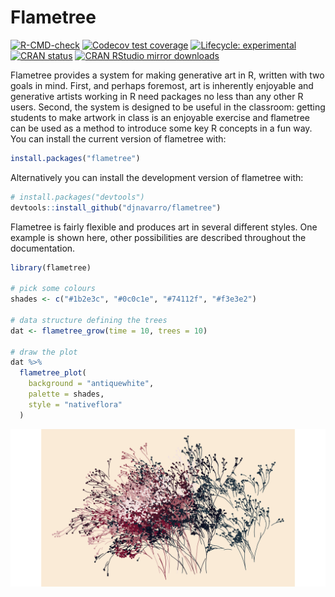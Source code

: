 
<!-- README.md is generated from README.Rmd. Please edit that file -->

# Flametree

<!-- badges: start -->

[![R-CMD-check](https://github.com/djnavarro/flametree/workflows/R-CMD-check/badge.svg)](https://github.com/djnavarro/flametree/actions)
[![Codecov test
coverage](https://codecov.io/gh/djnavarro/flametree/branch/master/graph/badge.svg)](https://codecov.io/gh/djnavarro/flametree?branch=master)
[![Lifecycle:
experimental](https://img.shields.io/badge/lifecycle-experimental-orange.svg)](https://lifecycle.r-lib.org/articles/stages.html#experimental)
[![CRAN
status](https://www.r-pkg.org/badges/version/flametree)](https://CRAN.R-project.org/package=flametree)
[![CRAN RStudio mirror
downloads](https://cranlogs.r-pkg.org/badges/grand-total/flametree?color=blue)](https://r-pkg.org/pkg/flametree)
<!-- badges: end -->

Flametree provides a system for making generative art in R, written with
two goals in mind. First, and perhaps foremost, art is inherently
enjoyable and generative artists working in R need packages no less than
any other R users. Second, the system is designed to be useful in the
classroom: getting students to make artwork in class is an enjoyable
exercise and flametree can be used as a method to introduce some key R
concepts in a fun way. You can install the current version of flametree
with:

``` r
install.packages("flametree")
```

Alternatively you can install the development version of flametree with:

``` r
# install.packages("devtools")
devtools::install_github("djnavarro/flametree")
```

Flametree is fairly flexible and produces art in several different
styles. One example is shown here, other possibilities are described
throughout the documentation.

``` r
library(flametree)

# pick some colours
shades <- c("#1b2e3c", "#0c0c1e", "#74112f", "#f3e3e2")

# data structure defining the trees
dat <- flametree_grow(time = 10, trees = 10)

# draw the plot
dat %>% 
  flametree_plot(
    background = "antiquewhite",
    palette = shades, 
    style = "nativeflora"
  )
```

![](man/figures/README-example-1.png)<!-- -->
